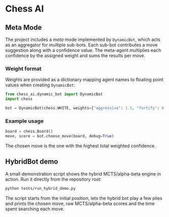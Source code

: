 # Chess AI

## Meta Mode

The project includes a *meta* mode implemented by `DynamicBot`, which acts as an
aggregator for multiple sub-bots. Each sub-bot contributes a move suggestion
along with a confidence value.  The meta-agent multiplies each confidence by the
assigned weight and sums the results per move.

### Weight format

Weights are provided as a dictionary mapping agent names to floating point
values when creating `DynamicBot`:

```python
from chess_ai.dynamic_bot import DynamicBot
import chess

bot = DynamicBot(chess.WHITE, weights={"aggressive": 1.5, "fortify": 0.5})
```

### Example usage

```python
board = chess.Board()
move, score = bot.choose_move(board, debug=True)
```

The chosen move is the one with the highest total weighted confidence.

## HybridBot demo

A small demonstration script shows the hybrid MCTS/alpha-beta engine in action.
Run it directly from the repository root:

```bash
python tests/run_hybrid_demo.py
```

The script starts from the initial position, lets the hybrid bot play a few
plies and prints the chosen move, raw MCTS/alpha-beta scores and the time spent
searching each move.

